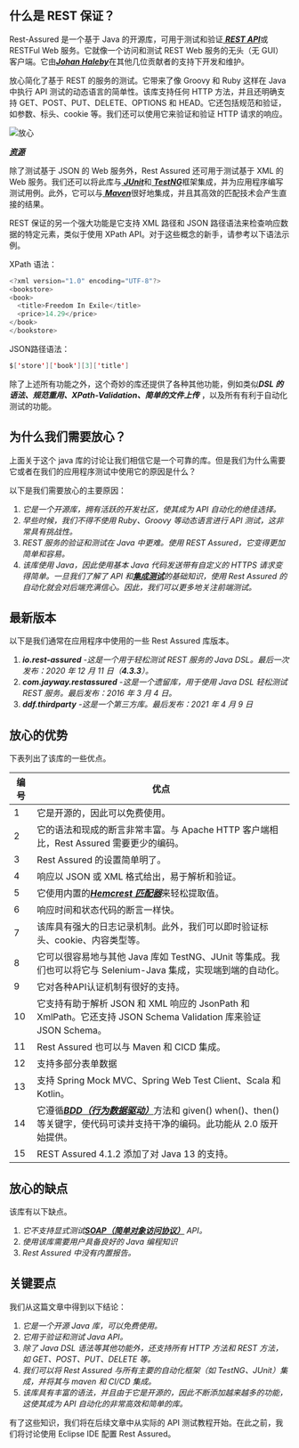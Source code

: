 ## 什么是 REST 保证？

Rest-Assured 是一个基于 Java 的开源库，可用于测试和验证[
***REST API***](https://www.toolsqa.com/rest-assured/rest-api-end-to-end-test/)或 RESTFul Web 服务。它就像一个访问和测试
REST Web 服务的无头（无 GUI）客户端。它由[***Johan Haleby***](https://code.haleby.se/sample-page/)在其他几位贡献者的支持下开发和维护。

放心简化了基于 REST 的服务的测试。它带来了像 Groovy 和 Ruby 这样在 Java 中执行 API 测试的动态语言的简单性。该库支持任何
HTTP 方法，并且还明确支持 GET、POST、PUT、DELETE、OPTIONS 和 HEAD。它还包括规范和验证，如参数、标头、cookie 等。我们还可以使用它来验证和验证
HTTP 请求的响应。

![放心](https://toolsqa.com/gallery/Rest%20Assured/1.Rest-Assured.png)

[***资源***](https://devqa.io/)

除了测试基于 JSON 的 Web 服务外，Rest Assured 还可用于测试基于 XML 的 Web 服务。我们还可以将此库与[
***JUnit***](https://www.toolsqa.com/java/junit-framework/junit-introduction/)和[
***TestNG***](https://www.toolsqa.com/testng/testng-tutorial/)框架集成，并为应用程序编写测试用例。此外，它可以与[
***Maven***](https://toolsqa.com/maven/maven-introduction/)很好地集成，并且其高效的匹配技术会产生直接的结果。

REST 保证的另一个强大功能是它支持 XML 路径和 JSON 路径语法来检查响应数据的特定元素，类似于使用 XPath
API。对于这些概念的新手，请参考以下语法示例。

XPath 语法：

```java
<?xml version="1.0" encoding="UTF-8"?>
<bookstore>
<book>
  <title>Freedom In Exile</title>
  <price>14.29</price>
</book>
</bookstore>
```

JSON路径语法：

```java
$['store']['book'][3]['title']
```

除了上述所有功能之外，这个奇妙的库还提供了各种其他功能，例如类似***DSL 的语法、规范重用、XPath-Validation、简单的文件上传***
，以及所有有利于自动化测试的功能。

## 为什么我们需要放心？

上面关于这个 java 库的讨论让我们相信它是一个可靠的库。但是我们为什么需要它或者在我们的应用程序测试中使用它的原因是什么？

以下是我们需要放心的主要原因：

1. *它是一个开源库，拥有活跃的开发社区，使其成为 API 自动化的绝佳选择。*
2. *早些时候，我们不得不使用 Ruby、Groovy 等动态语言进行 API 测试，这非常具有挑战性。*
3. *REST 服务的验证和测试在 Java 中更难。使用 REST Assured，它变得更加简单和容易。*
4. *该库使用 Java，因此使用基本 Java 代码发送带有自定义的 HTTPS 请求变得简单。一旦我们了解了 API
   和[***集成测试***](https://www.toolsqa.com/software-testing/integration-testing)的基础知识，使用 Rest Assured
   的自动化就会对后端充满信心。因此，我们可以更多地关注前端测试。*

## 最新版本

以下是我们通常在应用程序中使用的一些 Rest Assured 库版本。

1. ***io.rest-assured*** -*这是一个用于轻松测试 REST 服务的 Java DSL。最后一次发布：2020 年 12 月 11 日（**4.3.3**）。*
2. ***com.jayway.restassured*** -*这是一个遗留库，用于使用 Java DSL 轻松测试 REST 服务。最后发布：2016 年 3 月 4 日。*
3. ***ddf.thirdparty*** -*这是一个第三方库。最后发布：2021 年 4 月 9 日*

## 放心的优势

下表列出了该库的一些优点。

| 编号 | 优点                                                                                                                                                |
|----|---------------------------------------------------------------------------------------------------------------------------------------------------|
| 1  | 它是开源的，因此可以免费使用。                                                                                                                                   |
| 2  | 它的语法和现成的断言非常丰富。与 Apache HTTP 客户端相比，Rest Assured 需要更少的编码。                                                                                          |
| 3  | Rest Assured 的设置简单明了。                                                                                                                             |
| 4  | 响应以 JSON 或 XML 格式给出，易于解析和验证。                                                                                                                      |
| 5  | 它使用内置的[***Hemcrest 匹配器***](https://en.wikipedia.org/wiki/Hamcrest)来轻松提取值。                                                                         |
| 6  | 响应时间和状态代码的断言一样快。                                                                                                                                  |
| 7  | 该库具有强大的日志记录机制。此外，我们可以即时验证标头、cookie、内容类型等。                                                                                                         |
| 8  | 它可以很容易地与其他 Java 库如 TestNG、JUnit 等集成。我们也可以将它与 Selenium-Java 集成，实现端到端的自动化。                                                                          |
| 9  | 它对各种API认证机制有很好的支持。                                                                                                                                |
| 10 | 它支持有助于解析 JSON 和 XML 响应的 JsonPath 和 XmlPath。它还支持 JSON Schema Validation 库来验证 JSON Schema。                                                          |
| 11 | Rest Assured 也可以与 Maven 和 CICD 集成。                                                                                                                |
| 12 | 支持多部分表单数据                                                                                                                                         |
| 13 | 支持 Spring Mock MVC、Spring Web Test Client、Scala 和 Kotlin。                                                                                         |
| 14 | 它遵循[***BDD（行为数据驱动）***](https://www.toolsqa.com/cucumber/behavior-driven-development/)方法和 given() when()、then() 等关键字，使代码可读并支持干净的编码。此功能从 2.0 版开始提供。 |
| 15 | REST Assured 4.1.2 添加了对 Java 13 的支持。                                                                                                              |

## 放心的缺点

该库有以下缺点。

1. *它不支持显式测试[***SOAP（简单对象访问协议）***](https://www.toolsqa.com/soapui/soapui-tutorial/) API。*
2. *使用该库需要用户具备良好的 Java 编程知识*
3. *Rest Assured 中没有内置报告。*

## 关键要点

我们从这篇文章中得到以下结论：

1. *它是一个开源 Java 库，可以免费使用。*
2. *它用于验证和测试 Java API。*
3. *除了 Java DSL 语法等其他功能外，还支持所有 HTTP 方法和 REST 方法，如 GET、POST、PUT、DELETE 等。*
4. *我们可以将 Rest Assured 与所有主要的自动化框架（如 TestNG、JUnit）集成，并将其与 maven 和 CI/CD 集成。*
5. *该库具有丰富的语法，并且由于它是开源的，因此不断添加越来越多的功能，这使其成为 API 自动化的非常高效和简单的库。*

有了这些知识，我们将在后续文章中从实际的 API 测试教程开始。在此之前，我们将讨论使用 Eclipse IDE 配置 Rest Assured。